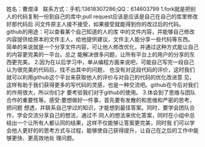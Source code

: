 姓名：曹煜泽  
联系方式：手机:13618307286;QQ：614603799
1.fork就是把别人的代码复制一份到自己的库中;pull request应该是应该是自己在自己的库里修改好那代码后
问文件原主人接不接受，如果接受就能得到你的改过后的代码。github的用途：可以查看某个自己知道的人的库
中的文件内容，并能够自己修改内容提供给原本的文件主人，给他提供建议，文件主人能分享一些代码等东西。
简单的来说就是一个分享文件内容，可让他人修改优化，并通过这种方式能让自己的内容更完美的一平台。总之
能解决很多问题，让所有平台上的用户的分享的东西更完美。
2.因为在以后学习中，单从编程方面来说吧，可能自己写完一段自己认为很完美的代码后，找不出其中的问题，
也没有对这段代码的评价，这时我们就可以利用github这个平台来获取他人的评价与对自己的代码的优化改进意
见，这样有助于我们获得更多的写代码的灵感，也是一种交流吧。github在今后对我们的作用很大，所以你们才
要考验我们对于github的使用。
3.体会到了思维与团队合作的重要性等。感受:要想做好一件事，首先要有发散的和思维和严密的思考，把问题
想透，并联系自己学过的知识，才能想到最佳答案。同时，要学会团队合作，学会交流分享自己的想法，通过不
同人的想法来优化答案，同时在小组中总结出一个让所有人都认同的结果，这样不仅能够让答案更完美，同时我
们可以学会他人更好的的思考方式与过程，能够使自己获得提升，让自己在之后的工作中能够更快、更高效地处
理问题。
